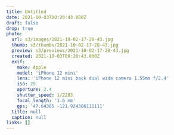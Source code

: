```yaml
---
title: Untitled
date: 2021-10-03T00:20:43.000Z
draft: false
drop: true
photo:
  url: s3/images/2021-10-02-17-20-43.jpg
  thumb: s3/thumbs/2021-10-02-17-20-43.jpg
  preview: s3/previews/2021-10-02-17-20-43.jpg
  created: 2021-10-03T00:20:43.000Z
  exif:
    make: Apple
    model: 'iPhone 12 mini'
    lens: 'iPhone 12 mini back dual wide camera 1.55mm f/2.4'
    iso: 25
    aperture: 2.4
    shutter_speed: 1/2283
    focal_length: '1.6 mm'
    gps: '47.64305 -121.924386111111'
  title: null
  caption: null
links: []
---
```

